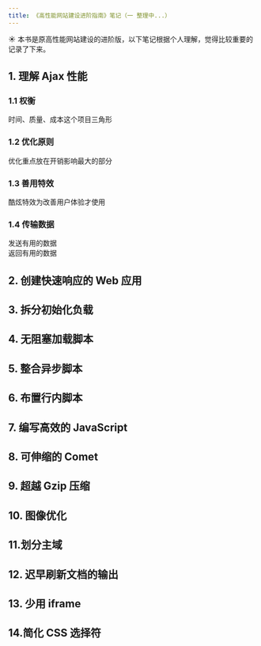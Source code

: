 ```yaml
---
title: 《高性能网站建设进阶指南》笔记（一 整理中...）
---
```


:sunny: 本书是原高性能网站建设的进阶版，以下笔记根据个人理解，觉得比较重要的记录了下来。

## 1. 理解 Ajax 性能
### 1.1 权衡
时间、质量、成本这个项目三角形

### 1.2 优化原则
优化重点放在开销影响最大的部分

### 1.3 善用特效
酷炫特效为改善用户体验才使用

### 1.4 传输数据
发送有用的数据 <br>
返回有用的数据


## 2. 创建快速响应的 Web 应用

## 3. 拆分初始化负载

## 4. 无阻塞加载脚本

## 5. 整合异步脚本

## 6. 布置行内脚本

## 7. 编写高效的 JavaScript

## 8. 可伸缩的 Comet

## 9. 超越 Gzip 压缩

## 10. 图像优化

## 11.划分主域

## 12. 迟早刷新文档的输出

## 13. 少用 iframe

## 14.简化 CSS 选择符
